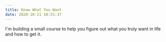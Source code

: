 ```yaml
---
title: Know What You Want
date: 2020-10-21 18:51:37
---
```


I'm building a small course to help you figure out what you truly want in life and how to get it.

<br />

<script async data-uid="5cf7ca779b" src="https://chipper-crafter-5212.ck.page/5cf7ca779b/index.js"></script>